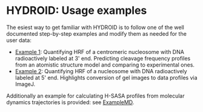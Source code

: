 # HYDROID: Usage examples
The esiest way to get familiar with HYDROID is to follow one of the well documented step-by-step examples and modify them as needed for the user data:

* [Example 1](example1): Quantifying HRF of a centromeric nucleosome with DNA radioactively labeled at 3' end. Predicting cleavage frequency profiles from an atomistic structure model and comparing to experimental ones.
* [Example 2](example2): Quantifying HRF of a nucleosome with DNA radioactively labeled at 5' end. Highlights conversion of gel images to data profiles via ImageJ.

Additionally an example for calculating H-SASA profiles from molecular dynamics trajectories is provided: see [ExampleMD](exampleMD).
